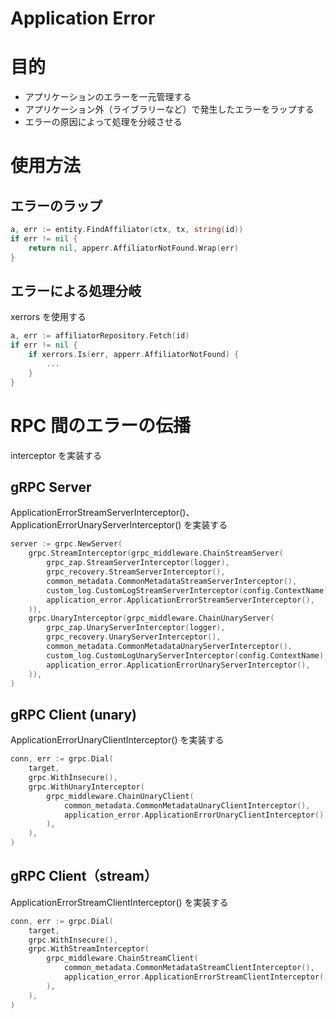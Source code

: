 # Application Error

# 目的

* アプリケーションのエラーを一元管理する
* アプリケーション外（ライブラリーなど）で発生したエラーをラップする
* エラーの原因によって処理を分岐させる

# 使用方法

## エラーのラップ

```go
a, err := entity.FindAffiliator(ctx, tx, string(id))
if err != nil {
    return nil, apperr.AffiliatorNotFound.Wrap(err)
}
```

## エラーによる処理分岐

xerrors を使用する

```go
a, err := affiliatorRepository.Fetch(id)
if err != nil {
    if xerrors.Is(err, apperr.AffiliatorNotFound) {
    	...
    }
}
```

# RPC 間のエラーの伝播

interceptor を実装する

## gRPC Server

ApplicationErrorStreamServerInterceptor()、ApplicationErrorUnaryServerInterceptor() を実装する

```go
server := grpc.NewServer(
    grpc.StreamInterceptor(grpc_middleware.ChainStreamServer(
        grpc_zap.StreamServerInterceptor(logger),
        grpc_recovery.StreamServerInterceptor(),
        common_metadata.CommonMetadataStreamServerInterceptor(),
        custom_log.CustomLogStreamServerInterceptor(config.ContextName),
        application_error.ApplicationErrorStreamServerInterceptor(),
    )),
    grpc.UnaryInterceptor(grpc_middleware.ChainUnaryServer(
        grpc_zap.UnaryServerInterceptor(logger),
        grpc_recovery.UnaryServerInterceptor(),
        common_metadata.CommonMetadataUnaryServerInterceptor(),
        custom_log.CustomLogUnaryServerInterceptor(config.ContextName),
        application_error.ApplicationErrorUnaryServerInterceptor(),
    )),
)
```

## gRPC Client (unary)

ApplicationErrorUnaryClientInterceptor() を実装する

```go
conn, err := grpc.Dial(
    target,
    grpc.WithInsecure(),
    grpc.WithUnaryInterceptor(
        grpc_middleware.ChainUnaryClient(
            common_metadata.CommonMetadataUnaryClientInterceptor(),
            application_error.ApplicationErrorUnaryClientInterceptor(),
        ),
    ),
)
```

## gRPC Client（stream）
ApplicationErrorStreamClientInterceptor() を実装する

```go
conn, err := grpc.Dial(
    target,
    grpc.WithInsecure(),
    grpc.WithStreamInterceptor(
        grpc_middleware.ChainStreamClient(
            common_metadata.CommonMetadataStreamClientInterceptor(),
            application_error.ApplicationErrorStreamClientInterceptor(),
        ),
    ),
)
```
